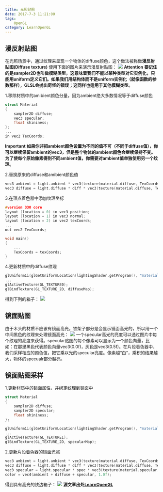 ```yaml
---
title: 光照贴图
date: 2017-7-3 11:21:00
tags: 
    OpenGL
category: LearnOpenGL
---
```


## 漫反射贴图
在光照场景中，通过纹理来呈现一个物体的diffuse颜色，这个做法被称做**漫反射贴图(Diffuse texture)**
使用下面的图片来演示漫反射贴图：
![](container2.png)
**Attention**
**要记住的是sampler2D也叫做模糊类型，这意味着我们不能以某种类型对它实例化，只能用uniform定义它们。如果我们用结构体而不是uniform实例化（就像函数的参数那样），GLSL会抛出奇怪的错误；这同样也适用于其他模糊类型。**

1.移除材质中的amibient颜色分量，因为ambient绝大多数情况等于diffuse颜色
```c++
struct Material
{
    sampler2D diffuse;
    vec3 specular;
    float shininess;
};
...
in vec2 TexCoords;
```
**Important**
**如果你非把ambient颜色设置为不同的值不可（不同于diffuse值），你可以继续保留ambient的vec3，但是整个物体的ambient颜色会继续保持不变。为了使每个原始像素得到不同ambient值，你需要对ambient值单独使用另一个纹理。**

2.替换原来的diffuse和amibient颜色值
```c++
vec3 ambient = light.ambient * vec3(texture(material.diffuse, TexCoords));
vec3 diffuse = light.diffuse * diff * vec3(texture(material.diffuse, TexCoords));
```

3.在顶点着色器中添加纹理坐标
```c++
#version 330 core
layout (location = 0) in vec3 position;
layout (location = 1) in vec3 normal;
layout (location = 2) in vec2 texCoords;
...
out vec2 TexCoords;

void main()
{
    ...
    TexCoords = texCoords;
}
```

4.更新材质中的diffuse纹理
```c++
glUniform1i(glGetUniformLocation(lightingShader.getProgram(), "material.diffuse"), 0);
...
glActiveTexture(GL_TEXTURE0);
glBindTexture(GL_TEXTURE_2D, diffuseMap);
```

得到下列的箱子：
![](diffuse_map_example.png)

## 镜面贴图
由于木头的材质不应该有镜面高光，铁架子部分是会显示镜面高光的，所以用一个中间黑色的纹理来处理镜面高光：
![](container2_specular.png)
一个specular高光的亮度可以通过图片中每个纹理的亮度来获得。specular贴图的每个像素可以显示为一个颜色向量，比如：在那里黑色代表颜色向量vec3(0.0f)，灰色是vec3(0.5f)。在片段着色器中，我们采样相应的颜色值，把它乘以光的specular亮度。像素越“白”，乘积的结果越大，物体的specualr部分越亮。

## 镜面贴图采样
1.更新材质中的镜面属性，并绑定纹理到镜面中
```c++
struct Material
{
    sampler2D diffuse;
    sampler2D specular;
    float shininess;
};
```
```c++
glUniform1i(glGetUniformLocation(lightingShader.getProgram(), "material.specular"), 1);
...
glActiveTexture(GL_TEXTURE1);
glBindTexture(GL_TEXTURE_2D, specularMap);
```
2.更新片段着色器的镜面光照
```c++
vec3 ambient = light.ambient * vec3(texture(material.diffuse, TexCoords));
vec3 diffuse = light.diffuse * diff * vec3(texture(material.diffuse, TexCoords));
vec3 specular = light.specular * spec * vec3(texture(material.specular, TexCoords));
color = vec4(ambient + diffuse + specular, 1.0f);
```
得到具有高光的铁边箱子：
![](specular_map_example.png)
**源文章出处[LearnOpenGL](http://learnopengl-cn.readthedocs.io/zh/latest/02%20Lighting/04%20Lighting%20maps/)**